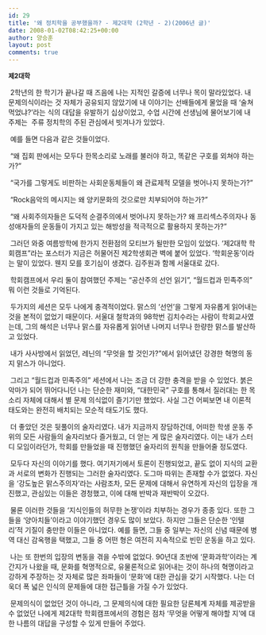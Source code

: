 ```yaml
---
id: 29
title: '왜 정치학을 공부했을까? - 제2대학 (2학년 - 2)(2006년 글)'
date: 2008-01-02T08:42:25+00:00
author: 양승훈
layout: post
comments: true
---
```

**<FONT size=2>제2대학</FONT>**





&nbsp;2학년의 한 학기가 끝나갈 때 즈음에 나는 지적인 갈증에 너무나 목이 말라있었다. 내 문제의식이라는 것 자체가 공유되지 않았기에 내 이야기는 선배들에게 물었을 때 &#8216;술쳐먹었냐?&#8217;라는 식의 대답을 유발하기 십상이었고, 수업 시간에 선생님에 물어보기에 내 주제는&nbsp; 주류 정치학의 주된 관심에서 빗겨나가 있었다.





&nbsp;예를 들면 다음과 같은 것들이었다.





&nbsp;&#8220;왜 집회 판에서는 모두다 한목소리로 노래를 불러야 하고, 똑같은 구호를 외쳐야 하는가?&#8221;





&nbsp;&#8220;국가를 그렇게도 비판하는 사회운동체들이 왜 관료제적 모델을 벗어나지 못하는가?&#8221;





&nbsp;&#8220;Rock음악의 메시지는 왜 양키문화의 것으로만 치부되어야 하는가?&#8221;





&nbsp;&#8220;왜 사회주의자들은 도덕적 순결주의에서 벗어나지 못하는가? 왜 프리섹스주의자나 동성애자들의 운동들이 가지고 있는 해방성을 적극적으로 활용하지 못하는가?&#8221;





&nbsp;그러던 와중 여름방학에 한가지 전환점의 모티브가 될만한 모임이 있었다. &#8216;제2대학 학회캠프&#8221;라는 포스터가 지금은 허물어진 제2학생회관 벽에 붙어 있었다. &#8216;학회운동&#8217;이라는 말이 있었다. 웬지 모를 호기심이 생겼다. 김주원과 함께 서울대로 갔다.





&nbsp;학회캠프에서 우리 둘이 참여했던 주제는 &#8220;공산주의 선언 읽기&#8221;, &#8220;월드컵과 민족주의&#8221; 뭐 이런 것들로 기억된다.





&nbsp;두가지의 세션은 모두 나에게 충격적이었다. 맑스의 &#8216;선언&#8217;을 그렇게 자유롭게 읽어내는 것을 본적이 없었기 때문이다. 서울대 철학과의 98학번 김치수라는 사람이 학회교사였는데, 그의 해석은 너무나 맑스를 자유롭게 읽어낸 나머지 너무나 한량한 맑스를 발산하고 있었다.





&nbsp;내가 사사방에서 읽었던, 레닌의 &#8220;무엇을 할 것인가?&#8221;에서 읽어냈던 강경한 혁명의 동지 맑스가 아니었다.





&nbsp;그리고 &#8220;월드컵과 민족주의&#8221; 세션에서 나는 조금 더 강한 충격을 받을 수 있었다. 붉은 악마가 되어 뛰어다니던 나는 단순한 재미와, &#8220;대한민국&#8221; 구호를 통해서 질러대는 한 목소리 자체에 대해서 별 문제 의식없이 즐기기만 했었다. 사실 그건 어찌보면 내 이론적 태도와는 완전히 배치되는 모순적 태도기도 했다.





&nbsp;더 좋았던 것은 뒷풀이의 술자리였다. 내가 지금까지 장담하건데, 어떠한 학생 운동 주위의 모든 사람들의 술자리보다 즐거웠고, 더 얻는 게 많은 술자리였다. 이는 내가 스터디 모임이라던가, 학회를 만들었을 때 진행했던 술자리의 원칙을 만들어줄 정도였다.





&nbsp;모두다 자신의 이야기를 했다. 여기저기에서 토론이 진행되었고, 끝도 없이 지식의 교환과 서로의 변화가 진행되는 그러한 술자리였다. 도그마 따위는 존재할 수가 없었다. 자신을 &#8216;강도높은 맑스주의자&#8217;라는 사람조차, 모든 문제에 대해서 유연하게 자신의 입장을 개진했고, 관심있는 이들은 경청했고, 이에 대해 반박과 재반박이 오갔다.





&nbsp;물론 이러한 것들을 &#8216;지식인들의 허무한 논쟁&#8217;이라 치부하는 경우가 종종 있다. 또한 그들을 &#8216;양아치들&#8217;이라고 이야기했던 경우도 많이 보았다. 하지만 그들은 단순한 &#8216;인텔리&#8217;적 기질이 충만한 이들은 아니었다. 예를 들면, 그들 중 일부는 자신의 신념 때문에 병역 대신 감옥행을 택했고, 그들 중 어떤 형은 여전히 지속적으로 빈민 운동을 하고 있다.





&nbsp;나는 또 한번의 입장의 변동을 겪을 수밖에 없었다. 90년대 초반에 &#8216;문화과학&#8217;이라는 계간지가 나왔을 때, 문화를 혁명적으로, 유물론적으로 읽어내는 것이 하나의 혁명이라고 강하게 주장하는 것 자체로 많은 좌파들이 &#8216;문화&#8217;에 대한 관심을 갖기 시작했다. 나는 더욱더 폭 넓은 인식의 문제들에 대한 접근틀을 가질 수가 있었다.





&nbsp;문제의식이 없었던 것이 아니라, 그 문제의식에 대한 필요한 담론체계 자체를 제공받을 수 없었던 나에게 제2대학 학회캠프에서의 경험은 점차 &#8216;무엇을 어떻게 해야할 지&#8217;에 대한 나름의 대답을 구성할 수 있게 만들어 주었다.